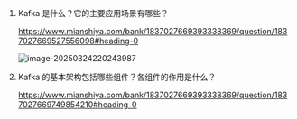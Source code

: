 1. Kafka 是什么？它的主要应用场景有哪些？

   https://www.mianshiya.com/bank/1837027669393338369/question/1837027669527556098#heading-0

   ![image-20250324220243987](https://cdn.jsdelivr.net/gh/WeiXinao/imgBed2@main/img/202503242202098.png)

2. Kafka 的基本架构包括哪些组件？各组件的作用是什么？

   https://www.mianshiya.com/bank/1837027669393338369/question/1837027669749854210#heading-0

